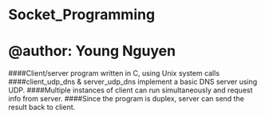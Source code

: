 # Socket_Programming
# @author: Young Nguyen
####Client/server program written in C, using Unix system calls
####client_udp_dns & server_udp_dns implement a basic DNS server using UDP. 
####Multiple instances of client can run simultaneously and request info from server.
####Since the program is duplex, server can send the result back to client.
